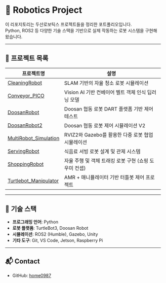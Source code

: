# 🤖 Robotics Project

이 리포지토리는 두산로보틱스 프로젝트들을 정리한 포트폴리오입니다.  
Python, ROS2 등 다양한 기술 스택을 기반으로 실제 작동하는 로봇 시스템을 구현해왔습니다.

---

## 📁 프로젝트 목록

| 프로젝트명 | 설명 |
|------------|------|
| [CleaningRobot](./CleaningRobot) | SLAM 기반의 자율 청소 로봇 시뮬레이션 |
| [Conveyor_PICO](./Conveyor_PICO) | Vision AI 기반 컨베이어 벨트 객체 인식 딥러닝 모델 |
| [DoosanRobot](./DoosanRobot) | Doosan 협동 로봇 DART 플랫폼 기반 제어 테스트 |
| [DoosanRobot2](./DoosanRobot2) | Doosan 협동 로봇 제어 시뮬레이션 V2 |
| [MultiRobot_Simulation](./MultiRobot_Simulation) | RVIZ2와 Gazebo를 활용한 다중 로봇 협업 시뮬레이션 |
| [ServingRobot](./ServingRobot) | 식음료 서빙 로봇 설계 및 관제 시스템 |
| [ShoppingRobot](./ShoppingRobot) | 자율 주행 및 객체 트래킹 로봇 구현 (쇼핑 도우미 컨셉) |
| [Turtlebot_Manipulator](./Turtlebot_Manipulator) | AMR + 매니퓰레이터 기반 터틀봇 제어 프로젝트 |


---

## 🔧 기술 스택

- **프로그래밍 언어**: Python
- **로봇 플랫폼**: TurtleBot3, Doosan Robot
- **시뮬레이션**: ROS2 (Humble), Gazebo, Unity
- **기타 도구**: Git, VS Code, Jetson, Raspberry Pi

---

## 📬 Contact

- GitHub: [home0987](https://github.com/home0987)
